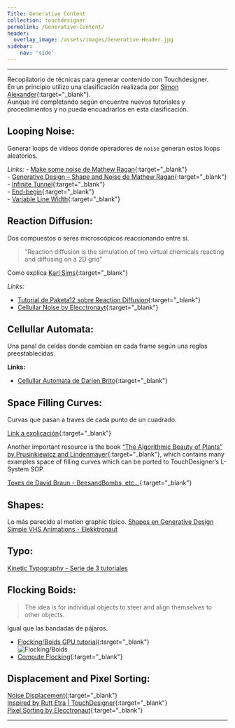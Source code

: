 ```yaml
---
Title: Generative Content
collection: touchdesigner
permalink: /Generative-Content/
header:
  overlay_image: /assets/images/Generative-Header.jpg
sidebar:
    nav: 'side'
---
```

---
Recopilatorio de técnicas para generar contenido con Touchdesigner.  
En un principio utilizo una clasificación realizada por [Simon Alexander](https://www.simonaa.media/tutorials/daily-practice){:target="_blank"}.  
Aunque iré completando según encuentre nuevos tutoriales y procedimientos y no pueda encuadrarlos en esta clasificación.

## Looping Noise:
Generar loops de videos donde operadores de `noise` generan estos loops aleatorios.  

_Links:_
    - [Make some noise de Mathew Ragan](https://matthewragan.com/make-some-noise-sf-2017-touchdesigner/){:target="_blank"}    
    - [Generative Design – Shape and Noise de Mathew Ragan](https://matthewragan.com/2015/03/29/thp-494-598-generative-design-shape-and-noise-touchdesigner/){:target="_blank"}  
    - [Infinite Tunnel](https://www.simonaa.media/tutorials/looping-noise-part-2-infinite-tunnel-zoom){:target="_blank"}  
    - [End-begin](https://www.simonaa.media/tutorials/looping-noise-part-1){:target="_blank"}  
    - [Variable Line Width](https://www.simonaa.media/tutorials/line-width){:target="_blank"}  

## Reaction Diffusion: 
Dos compuestos o seres microscópicos reaccionando entre sí.  

> "Reaction diffusion is the simulation of two virtual chemicals reacting and diffusing on a 2D grid"

Como explica [Karl Sims][Karl Sims]{:target="_blank"}

_Links:_
- [Tutorial de Paketa12 sobre Reaction Diffusion][Paketa12]{:target="_blank"}  
- [Cellullar Noise by Elecctronayt][Elekktronaut - Cellullar Noise]{:target="_blank"} 


## Cellullar Automata: 
Una panal de celdas donde cambian en cada frame según una reglas preestablecidas.  

**Links:**    
- [Cellullar Automata de Darien Brito][Darien Brito]{:target="_blank"}   

## Space Filling Curves: 
Curvas que pasan a traves de cada punto de un cuadrado.  

[Link a explicación][3Blue1Brown]{:target="_blank"}

Another important resource is the book [“The Algorithmic Beauty of Plants” by Prusinkiewicz and Lindenmayer](/https://mega.nz/file/2rhB1bBK#f26G70M-Xhfwf1i0h-dXWogbjoXzQLlAf-zkdQWjZTs){:target="_blank"}, which contains many examples space of filling curves which can be ported to TouchDesigner’s L-System SOP.

[Toxes de David Braun - BeesandBombs, etc...][David Braun]{:target="_blank"}

## Shapes:
Lo más parecido al motion graphic típico. 
[Shapes en Generative Design][Generative Design]
[Simple VHS Animations - Elekktronaut](https://derivative.ca/community-post/tutorial/simple-vhs-animations/62763)

## Typo:

[Kinetic Typography - Serie de 3 tutoriales][KineticTypo]

## Flocking Boids:
> The idea is for individual objects to steer and align themselves to other objects. 

Igual que las bandadas de pájaros.
- [Flocking/Boids GPU tutorial][matthewwatcher]{:target="_blank"}  
![Flocking/Boids](https://forum.derivative.ca/uploads/default/original/2X/4/4e93cdf0a8157add954f9b903003f70d4eb06f2a.jpeg)
- [Compute Flocking][hardworkparty]{:target="_blank"}  

## Displacement and Pixel Sorting:

[Noise Displacement](https://www.simonaa.media/tutorials/noisedisplacement){:target="_blank"}    
[Inspired by Rutt Etra | TouchDesigner](https://matthewragan.com/2014/04/27/inspired-by-rutt-etra-touchdesigner/){:target="_blank"}  
[Pixel Sorting by Elecctronaut](https://derivative.ca/community-post/tutorial/pixel-sorting){:target="_blank"}

----------------------------------------------
[KineticTypo]: https://www.youtube.com/watch?v=zrA9gaCymjM&feature=youtu.be
[Paketa12]: https://www.facebook.com/watch/?v=1408728442564632
[Karl Sims]: http://www.karlsims.com/rd.html 
[Darien Brito]: https://derivative.ca/community-post/tutorial/cellular-automata-tutorial-series/62778Explicación
[3Blue1Brown]: https://www.youtube.com/watch?v=RU0wScIj36o
[David Braun]: https://github.com/DBraun/TouchDesigner_Shared
[matthewwatcher]: https://forum.derivative.ca/t/flocking-boids-gpu/8037
[hardworkparty]: https://forum.derivative.ca/t/compute-flocking/10408
[Generative Design]: https://docs.derivative.ca/Generative_Design  
[Elekktronaut - Cellullar Noise]: https://derivative.ca/community-post/tutorial/cellular-noise-instancing
